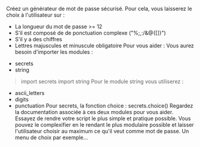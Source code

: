 Créez un générateur de mot de passe sécurisé. Pour cela, vous laisserez le choix à l'utilisateur sur : 
* La longueur du mot de passe >= 12
* S'il est composé de de ponctuation complexe ("%;,:/&@{[]}")
* S'il y a des chiffres
* Lettres majuscules et minuscule obligatoire
Pour vous aider : 
Vous aurez besoin d'importer les modules : 
- secrets
- string 
> import secrets
> import string
Pour le module string vous utiliserez : 
* ascii_letters
* digits
* punctuation
Pour secrets, la fonction choice : secrets.choice()
Regardez la documentation associée à ces deux modules pour vous aider. 
Essayez de rendre votre script le plus simple et pratique possible.
Vous pouvez le complexifier en le rendant le plus modulaire possible et laisser l'utilisateur choisir au 
maximum ce qu'il veut comme mot de passe. Un menu de choix par exemple...
